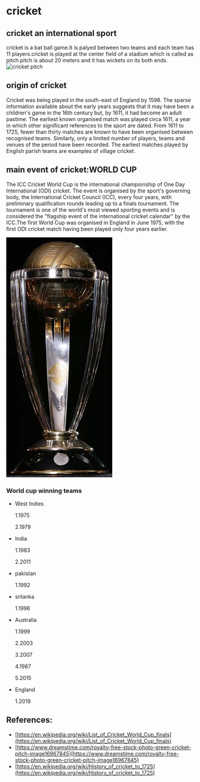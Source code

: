 # cricket
## cricket an international sport
cricket is a bat ball game.It is palyed between two teams and each team has 11 players.cricket is played at the center field of a stadium which is called as pitch.pitch is about 20 meters and it has wickets on its both ends.
![cricket pitch](https://thumbs.dreamstime.com/z/green-cricket-pitch-16967845.jpg)

## origin of cricket
Cricket was being played in the south-east of England by 1598. The sparse information available about the early years suggests that it may have been a children's game in the 16th century but, by 1611, it had become an adult pastime. The earliest known organised match was played circa 1611, a year in which other significant references to the sport are dated. From 1611 to 1725, fewer than thirty matches are known to have been organised between recognised teams. Similarly, only a limited number of players, teams and venues of the period have been recorded. The earliest matches played by English parish teams are examples of village cricket.

## main event of cricket:WORLD CUP
The ICC Cricket World Cup is the international championship of One Day International (ODI) cricket. The event is organised by the sport's governing body, the International Cricket Council (ICC), every four years, with preliminary qualification rounds leading up to a finals tournament. The tournament is one of the world's most viewed sporting events and is considered the "flagship event of the international cricket calendar" by the ICC.The first World Cup was organised in England in June 1975, with the first ODI cricket match having been played only four years earlier.

![WORLD CUP](Icc_cricket_world_cup_trophy.jpg)

### World cup winning teams
* West Indies 

    1.1975
    
    2.1979
    
* India 

    1.1983
    
    2.2011
    
* pakistan

    1.1992
    
* srilanka

    1.1996
    
* Australia

    1.1999
    
    2.2003
    
    3.2007
    
    4.1987
    
    5.2015 
    
* England

    1.2019

## References:
 * [https://en.wikipedia.org/wiki/List_of_Cricket_World_Cup_finals](https://en.wikipedia.org/wiki/List_of_Cricket_World_Cup_finals)
 * [https://www.dreamstime.com/royalty-free-stock-photo-green-cricket-pitch-image16967845](https://www.dreamstime.com/royalty-free-stock-photo-green-cricket-pitch-image16967845)
 * [https://en.wikipedia.org/wiki/History_of_cricket_to_1725](https://en.wikipedia.org/wiki/History_of_cricket_to_1725)
